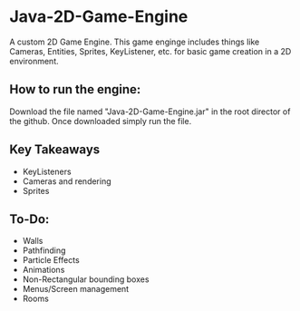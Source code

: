 # Java-2D-Game-Engine
A custom 2D Game Engine. This game enginge includes things like Cameras, Entities, Sprites, KeyListener, etc. for basic game creation in a 2D environment.

## How to run the engine:
Download the file named "Java-2D-Game-Engine.jar" in the root director of the github. Once downloaded simply run the file.

## Key Takeaways
- KeyListeners
- Cameras and rendering
- Sprites

## To-Do:
- Walls
- Pathfinding
- Particle Effects
- Animations
- Non-Rectangular bounding boxes
- Menus/Screen management
- Rooms
